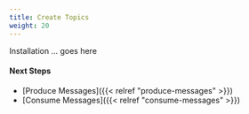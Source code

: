 ```yaml
---
title: Create Topics
weight: 20
---
```


Installation ... goes here

#### Next Steps
* [Produce Messages]({{< relref "produce-messages" >}})
* [Consume Messages]({{< relref "consume-messages" >}})
